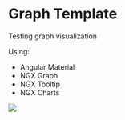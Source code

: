 # Graph Template

Testing graph visualization

Using:
- Angular Material
- NGX Graph
- NGX Tooltip
- NGX Charts

<img src="https://github.com/hdoan002/graph-template/blob/master/Sample%20Graph%20Demo.png"/>
